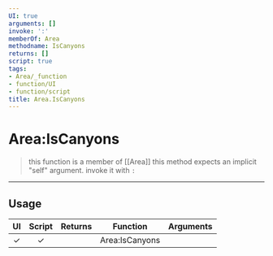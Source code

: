 ```yaml
---
UI: true
arguments: []
invoke: ':'
memberOf: Area
methodname: IsCanyons
returns: []
script: true
tags:
- Area/_function
- function/UI
- function/script
title: Area.IsCanyons
---
```

# Area:IsCanyons
> this function is a member of [[Area]]
> this method expects an implicit "self" argument. invoke it with `:`
-----
## Usage
|  UI | Script | Returns | Function | Arguments |
|:---:|:------:|-------:|:--------:|:---------|
|✓|✓||Area:IsCanyons||
